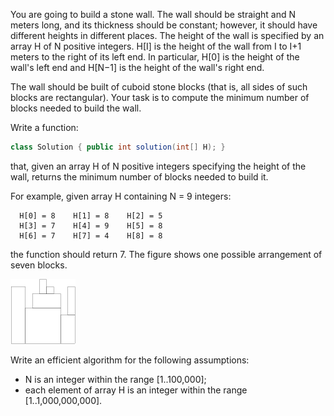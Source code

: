 You are going to build a stone wall. The wall should be straight and N meters long, and its thickness should be constant; however, it should have different heights in different places. The height of the wall is specified by an array H of N positive integers. H[I] is the height of the wall from I to I+1 meters to the right of its left end. In particular, H[0] is the height of the wall's left end and H[N−1] is the height of the wall's right end.

The wall should be built of cuboid stone blocks (that is, all sides of such blocks are rectangular). Your task is to compute the minimum number of blocks needed to build the wall.

Write a function:
```java
class Solution { public int solution(int[] H); }
```
that, given an array H of N positive integers specifying the height of the wall, returns the minimum number of blocks needed to build it.

For example, given array H containing N = 9 integers:
```
  H[0] = 8    H[1] = 8    H[2] = 5
  H[3] = 7    H[4] = 9    H[5] = 8
  H[6] = 7    H[7] = 4    H[8] = 8
```
the function should return 7. The figure shows one possible arrangement of seven blocks.

![blocks](./image.png)

Write an efficient algorithm for the following assumptions:

- N is an integer within the range [1..100,000];
- each element of array H is an integer within the range [1..1,000,000,000].